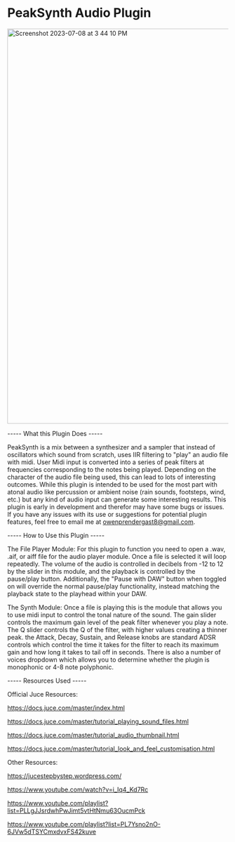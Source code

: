 # PeakSynth Audio Plugin

<img width="900" alt="Screenshot 2023-07-08 at 3 44 10 PM" src="https://github.com/owennjpr/JucePeakSynth/assets/123135948/3960b4f5-36df-422b-8d0d-568b199de30d">

----- What this Plugin Does -----

PeakSynth is a mix between a synthesizer and a sampler that instead of oscillators which sound from scratch, uses IIR filtering to "play" an audio file with midi. User Midi input is converted into a series of peak filters at frequencies corresponding to the notes being played. Depending on the character of the audio file being used, this can lead to lots of interesting outcomes. While this plugin is intended to be used for the most part with atonal audio like percussion or ambient noise (rain sounds, footsteps, wind, etc.) but any kind of audio input can generate some interesting results. This plugin is early in development and therefor may have some bugs or issues. If you have any issues with its use or suggestions for potential plugin features, feel free to email me at owenprendergast8@gmail.com.

----- How to Use this Plugin -----

The File Player Module:
  For this plugin to function you need to open a .wav, .aif, or aiff file for the audio player module. Once a file is selected it will loop repeatedly. The volume of the audio is controlled in decibels from -12 to 12 by the slider in this module, and the playback is controlled by the pause/play button. Additionally, the "Pause with DAW" button when toggled on will override the normal pause/play functionality, instead matching the playback state to the playhead within your DAW.

The Synth Module:
  Once a file is playing this is the module that allows you to use midi input to control the tonal nature of the sound. The gain slider controls the maximum gain level of the peak filter whenever you play a note. The Q slider controls the Q of the filter, with higher values creating a thinner peak. the Attack, Decay, Sustain, and Release knobs are standard ADSR controls which control the time it takes for the filter to reach its maximum gain and how long it takes to tail off in seconds. There is also a number of voices dropdown which allows you to determine whether the plugin is monophonic or 4-8 note polyphonic. 

----- Resources Used -----

Official Juce Resources:

https://docs.juce.com/master/index.html

https://docs.juce.com/master/tutorial_playing_sound_files.html

https://docs.juce.com/master/tutorial_audio_thumbnail.html

https://docs.juce.com/master/tutorial_look_and_feel_customisation.html


Other Resources:

https://jucestepbystep.wordpress.com/

https://www.youtube.com/watch?v=i_Iq4_Kd7Rc

https://www.youtube.com/playlist?list=PLLgJJsrdwhPwJimt5vtHtNmu63OucmPck

https://www.youtube.com/playlist?list=PL7Ysno2nO-6JVw5dTSYCmxdvxFS42kuve
